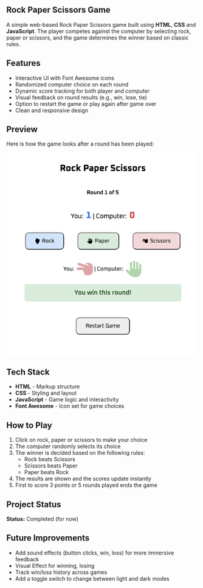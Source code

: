 ## Rock Paper Scissors Game

A simple web-based Rock Paper Scissors game built using **HTML**, **CSS** and **JavaScript**. The player competes against the computer by selecting rock, paper or scissors, and the game determines the winner based on classic rules.


## Features
- Interactive UI with Font Awesome icons
- Randomized computer choice on each round
- Dynamic score tracking for both player and computer
- Visual feedback on round results (e.g., win, lose, tie)
- Option to restart the game or play again after game over
- Clean and responsive design


## Preview

Here is how the game looks after a round has been played:

![Screenshot of Rock Paper Scissors game](./assets/game-screenshot.png)


## Tech Stack
- **HTML** - Markup structure
- **CSS** - Styling and layout
- **JavaScript** - Game logic and interactivity
- **Font Awesome** - Icon set for game choices


## How to Play
1. Click on rock, paper or scissors to make your choice
2. The computer randomly selects its choice
3. The winner is decided based on the following rules:
   - Rock beats Scissors
   - Scissors beats Paper
   - Paper beats Rock
4. The results are shown and the scores update instantly
5. First to score 3 points or 5 rounds played ends the game


## Project Status
**Status:** Completed (for now)


## Future Improvements
- Add sound effects (button clicks, win, loss) for more immersive feedback
- Visual Effect for winning, losing
- Track win/loss history across games
- Add a toggle switch to change between light and dark modes